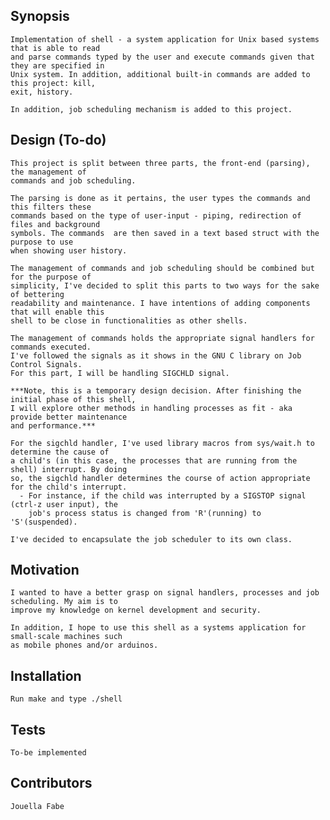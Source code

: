 ## Synopsis
	Implementation of shell - a system application for Unix based systems that is able to read 
	and parse commands typed by the user and execute commands given that they are specified in 
	Unix system. In addition, additional built-in commands are added to this project: kill, 
	exit, history. 
	
	In addition, job scheduling mechanism is added to this project. 

## Design (To-do)
	This project is split between three parts, the front-end (parsing), the management of 
	commands and job scheduling.
	
	The parsing is done as it pertains, the user types the commands and this filters these 
	commands based on the type of user-input - piping, redirection of files and background 
	symbols. The commands  are then saved in a text based struct with the purpose to use 
	when showing user history. 
	
	The management of commands and job scheduling should be combined but for the purpose of
	simplicity, I've decided to split this parts to two ways for the sake of bettering 
	readability and maintenance. I have intentions of adding components that will enable this 
	shell to be close in functionalities as other shells.
	
	The management of commands holds the appropriate signal handlers for commands executed. 
	I've followed the signals as it shows in the GNU C library on Job Control Signals. 
	For this part, I will be handling SIGCHLD signal. 
	
	***Note, this is a temporary design decision. After finishing the initial phase of this shell,
	I will explore other methods in handling processes as fit - aka provide better maintenance
	and performance.***
	
	For the sigchld handler, I've used library macros from sys/wait.h to determine the cause of 
	a child's (in this case, the processes that are running from the shell) interrupt. By doing
	so, the sigchld handler determines the course of action appropriate for the child's interrupt.
	  - For instance, if the child was interrupted by a SIGSTOP signal (ctrl-z user input), the 
	    job's process status is changed from 'R'(running) to 'S'(suspended). 
	
	I've decided to encapsulate the job scheduler to its own class.

## Motivation
	I wanted to have a better grasp on signal handlers, processes and job scheduling. My aim is to 
	improve my knowledge on kernel development and security. 

	In addition, I hope to use this shell as a systems application for small-scale machines such
	as mobile phones and/or arduinos.
	
## Installation
	Run make and type ./shell
	
## Tests
	To-be implemented
	
## Contributors
	Jouella Fabe
